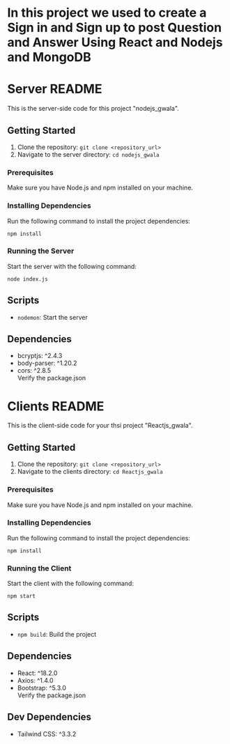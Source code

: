 <!DOCTYPE html>
<html lang="en">
<head>
  <meta charset="UTF-8">
  <meta name="viewport" content="width=device-width, initial-scale=1.0">
</head>
<body>

  <h1>In this project we used to create a Sign in and Sign up to post Question and Answer Using React and Nodejs and MongoDB</h1>
  <h1>Server README</h1>

  <p>This is the server-side code for this project "nodejs_gwala".</p>

  <h2>Getting Started</h2>

  <ol>
    <li>Clone the repository: <code>git clone &lt;repository_url&gt;</code></li>
    <li>Navigate to the server directory: <code>cd nodejs_gwala</code></li>
  </ol>

  <h3>Prerequisites</h3>

  <p>Make sure you have Node.js and npm installed on your machine.</p>

  <h3>Installing Dependencies</h3>

  <p>Run the following command to install the project dependencies:</p>

  <pre><code>npm install</code></pre>

  <h3>Running the Server</h3>

  <p>Start the server with the following command:</p>

  <pre><code>node index.js</code></pre>

  <h2>Scripts</h2>

  <ul>
    <li><code>nodemon</code>: Start the server</li>
  </ul>

  <h2>Dependencies</h2>

  <ul>
    <li>bcryptjs: ^2.4.3</li>
    <li>body-parser: ^1.20.2</li>
    <li>cors: ^2.8.5</li>
        Verify the package.json
    <!-- Add    Verify the package.json<!-- Add other dependencies as needed -->
  </ul>

</body>
<body>

  <h1>Clients README</h1>

  <p>This is the client-side code for your thsi project "Reactjs_gwala".</p>

  <h2>Getting Started</h2>

  <ol>
    <li>Clone the repository: <code>git clone &lt;repository_url&gt;</code></li>
    <li>Navigate to the clients directory: <code>cd Reactjs_gwala</code></li>
  </ol>

  <h3>Prerequisites</h3>

  <p>Make sure you have Node.js and npm installed on your machine.</p>

  <h3>Installing Dependencies</h3>

  <p>Run the following command to install the project dependencies:</p>

  <pre><code>npm install</code></pre>

  <h3>Running the Client</h3>

  <p>Start the client with the following command:</p>

  <pre><code>npm start</code></pre>

  <h2>Scripts</h2>

  <ul>
    <li><code>npm build</code>: Build the project</li>
  </ul>

  <h2>Dependencies</h2>

  <ul>
    <li>React: ^18.2.0</li>
    <li>Axios: ^1.4.0</li>
    <li>Bootstrap: ^5.3.0</li>
    Verify the package.json<!-- Add other dependencies as needed -->
  </ul>

  <h2>Dev Dependencies</h2>

  <ul>
    <li>Tailwind CSS: ^3.3.2</li>
  </ul>
</body>
</html>
